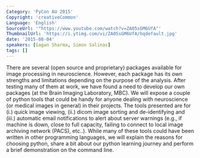 ```yaml
---
Category: 'PyCon AU 2015'
Copyright: 'creativeCommon'
Language: 'English'
SourceUrl: '"https://www.youtube.com/watch?v=ZA05sGM6UfA"'
ThumbnailUrl: 'https://i.ytimg.com/vi/ZA05sGM6UfA/hqdefault.jpg'
date: '2015-08-04'
speakers: [Gagan Sharma, Simon Salinas]
tags: []
---
```

There are several (open source and proprietary) packages available for image processing in neuroscience. However, each package has its own strengths and limitations depending on the purpose of the analysis. After testing many of them at work, we have found a need to develop our own packages (at the Brain Imaging Laboratory, MBC). We will expose a couple of python tools that could be handy for anyone dealing with neuroscience (or medical images in general) in their projects. The tools presented are for (i.) quick image viewing, (ii.) dicom image sorting and de-identifying and (iii.) automatic email notifications to alert about server warnings (e.g., if machine is down, close to full capacity, failing to connect to local image archiving network (PACS), etc..). While many of these tools could have been written in other programming languages, we will explain the reasons for choosing python, share a bit about our python learning journey and perform a brief demonstration on the command line.

